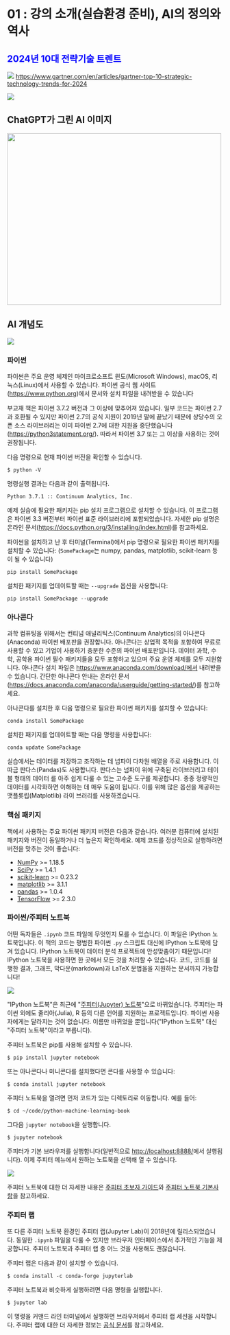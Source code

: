 #  01 : 강의 소개(실습환경 준비), AI의 정의와 역사



## <span style="color: #0000FF">2024년 10대 전략기술 트렌트</span>


![](./images/top-strategic-technology-trends-2024.png)
https://www.gartner.com/en/articles/gartner-top-10-strategic-technology-trends-for-2024

<!--
<img width ='500' height = '400' src = 'https://github.com/YangGuiBee/ML/blob/main/TextBook-01/images/top-strategic-technology-trends-2024.png'>
-->

![](./images/top-strategic-technology-trends-2024_table.png)


<!--
|Year|Trend 1|Trend 2|Trend 3|Trend 4|Trend 5|Trend 6|Trend 7|Trend 8|Trend 9|Trend 10|
|:---:|:---:|:---:|:---:|:---:|:---:|:---:|:---:|:---:|:---:|:---:|
|2024|Democratized Generative AI|AI Trust, Risk, and Security Mgmt|Sustainable Technology|Platform Engineering|AI-Augmented Development|Industry Cloud Platforms|Intelligent Applications|Augmented-Connected Workforce|Continuous Threat Exposure Mgmt|Machine Customers|
|2023|Sustainability|Generative AI|Privacy-Enhancing Computation|Cloud-Native Platforms|Composable Applications|Decision Intelligence|Hyperautomation|Autonomic Systems|AI Engineering|Distributed Enterprise|
|2022|Data Fabric|Cybersecurity Mesh|Privacy-Enhancing Computation|Cloud-Native Platforms|Composable Applications|Decision Intelligence|Hyperautomation|Autonomic Systems|AI Engineering|Distributed Enterprise|
|2021|Internet of Behaviors|Total Experience (TX)|Privacy-Enhancing Computation|Distributed Cloud|Anywhere Operations|Cybersecurity Mesh|Intelligent Composable Business|AI Engineering|Hyperautomation|Anywhere Operations|
|2020|Hyperautomation|Multi-experience|Democratization of Expertise|Human Augmentation|Transparency and Traceability|AI Security|Distributed Cloud|Practical Blockchain|AI-Driven Development|Autonomous Things|
|2019|Autonomous Things|Augmented Analytics|AI-Driven Development|Digital Twins|Empowered Edge|Smart Spaces|Immersive Experience|Digital Ethics and Privacy|Quantum Computing|Augmented Reality|
|2018|AI Foundation|Intelligent Apps and Analytics|Intelligent Things|Digital Twins|Cloud to the Edge|Conversational Platforms|Immersive Experience|Blockchain|Event-Driven|Continuous Adaptive Risk and Trust|
|2017|Intelligent Apps|Intelligent Things|Digital Twins|Blockchain|Mesh App and Service Arch|Digital Technology Platforms|Immersive Experience|Adaptive Security Architecture|Advanced System Architecture|Through Silicon Via|
|2016|The Device Mesh|Ambient User Experience|3D-Printing Materials|Information of Everything|Advanced System Architecture|Mesh App and Service Arch|Ambient User Experience|Internet of Things|The Ambient User Experience|Smart Dust|
|2015|Computing Everywhere|Internet of Things|3D Printing|Advanced, Pervasive, and Invisible Analytics|Context-Rich Systems|Smart Machines|Cloud/Client Computing|Software-Defined Applications|Web-Scale IT|Risk-Based Security and Self-Protection|
|2014|Internet of Things|Cloud Computing|Big Data|Cloud-Based|Cloud Services|Big Data|Business Intelligence|Mobile Cloud|Social Software and Collaboration|Mobile Devices|
|2013|Mobile|Mobile Applications|Cloud|Cloud Computing|Cloud Services|Cloud|Business Intelligence|Virtualization|Virtualization|Cloud|
|2012|Business Analytics|App and Service Architecture|Advanced Analytics|Cloud Services|Big Data Analytics|Virtualization|Cloud Computing|Data Integration|Advanced Analytics|Data Integration|
|2011|Social Software and Collaboration|Social Media Analytics|Cloud Services|Mobile Device Management|Cloud Computing|Cloud Native|Business Intelligence|Business Process Management|IoT|Business Intelligence|
|2010|Cloud Computing|Big Data|Mobile Device Deployment|Business Intelligence|Business Intelligence|Cloud Native|Mobile Devices|Business Process Management|IoT|Data Integration|
|2009|Virtualization|Cloud/Client Computing|Software-Defined Networking|Mobile Cloud|Cloud Infrastructure Services|Edge Computing|IoT|Advanced System Architecture|Advanced Analytics|IoT|
|2008|Web-Scale IT|Edge Computing|Context-Rich Systems|Social Networks|Mobile Device Management|Cloud Services|Cloud Infrastructure Service|Mobile Devices|IoT|Application Security|
|2007|Service-Oriented Architecture|Social Networks|Business Process Management|Cloud Infrastructure Services|Cloud Services|IoT|Application Security|Automation|Big Data|Data Integration|
|2006|Application Infrastructure|Contextual Services|IoT|IT Service Management|Automation|Application Infrastructure|Data Integration|Application Infrastructure|Big Data Analytics|Application Infrastructure|
|2005|Automated IT|IT Asset Management|Mobile Device Management|Analytics|Enterprise Mobility Management|Analytics-Driven Business Intelligence|Big Data|Business Process Management|Big Data Analytics|Business Process Management|

|년도|트렌드 1|트렌드 2|트렌드 3|트렌드 4|트렌드 5|트렌드 6|트렌드 7|트렌드 8|트렌드 9|트렌드 10|
|:---:|:---:|:---:|:---:|:---:|:---:|:---:|:---:|:---:|:---:|:---:|
|2024|민주화된 생성 AI|AI 신뢰, 위험 및 보안 관리 (AI TRiSM)|지속 가능한 기술|플랫폼 엔지니어링|AI 증강 개발|산업 클라우드 플랫폼|지능형 애플리케이션|증강 연결된 인력|지속적 위협 노출 관리 (CTEM)|기계 고객|
|2023|지속 가능성|생성 AI|프라이버시 강화 컴퓨팅|클라우드 네이티브 플랫폼|컴포저블 애플리케이션|의사 결정 지능|하이퍼 자동화|자동화 시스템|AI 엔지니어링|분산 엔터프라이즈|
|2022|데이터 패브릭|사이버 보안 메쉬|프라이버시 강화 컴퓨팅|클라우드 네이티브 플랫폼|컴포저블 애플리케이션|의사 결정 지능|하이퍼 자동화|자가 관리 시스템|AI 엔지니어링|분산 엔터프라이즈|
|2021|행동 인터넷|총체적 경험 (TX)|프라이버시 강화 컴퓨팅|분산 클라우드|어디서나 운영|사이버 보안 메쉬|지능형 컴포저블 비즈니스|AI 엔지니어링|하이퍼 자동화|어디서나 운영|
|2020|하이퍼 자동화|다중 경험|전문성 민주화|인간 증강|투명성과 추적 가능성|AI 보안|분산 클라우드|실용적인 블록체인|AI 주도 개발|자율 시스템|
|2019|자율 시스템|증강 분석|AI 주도 개발|디지털 트윈|엣지 컴퓨팅|몰입형 경험|스마트 공간|디지털 윤리 및 프라이버시|양자 컴퓨팅|증강 현실|
|2018|AI 기반|지능형 애플리케이션 및 분석|지능형 사물|디지털 트윈|엣지로의 클라우드|대화형 플랫폼|몰입형 경험|블록체인|이벤트 기반|지속적 적응 위험 및 신뢰|
|2017|지능형 애플리케이션|지능형 사물|디지털 트윈|블록체인|대화형 시스템|메쉬 애플리케이션 및 서비스 아키텍처|디지털 기술 플랫폼|적응형 보안 아키텍처|고급 시스템 아키텍처|실리콘 비아|
|2016|장치 메쉬|주변 사용자 경험|3D 프린팅 재료|모든 것의 정보|고급 시스템 아키텍처|메쉬 애플리케이션 및 서비스 아키텍처|자율 에이전트|사물 인터넷|주변 사용자 경험|스마트 더스트|
|2015|컴퓨팅 모든 곳|사물 인터넷|3D 프린팅|고급, 널리 퍼지고 투명한 분석|컨텍스트 풍부한 시스템|스마트 머신|클라우드/클라이언트 컴퓨팅|소프트웨어 정의 애플리케이션 및 인프라|웹 규모 IT|위험 기반 보안 및 자기 보호|
|2014|사물 인터넷|클라우드 컴퓨팅|빅 데이터|클라우드 기반|클라우드 서비스|빅 데이터|비즈니스 인텔리전스|모바일 클라우드|소셜 소프트웨어와 협업|모바일 디바이스|
|2013|모바일|모바일 애플리케이션|클라우드|클라우드 컴퓨팅|클라우드 서비스|클라우드|비즈니스 인텔리전스|가상화|가상화|클라우드|
|2012|비즈니스 분석|앱 및 서비스 아키텍처|고급 분석|클라우드 서비스|빅 데이터 분석|가상화|클라우드 컴퓨팅|데이터 통합|고급 분석|데이터 통합|
|2011|소셜 소프트웨어와 협업|소셜 미디어 분석|클라우드 서비스|모바일 기기 관리|클라우드 컴퓨팅|클라우드 네이티브|비즈니스 인텔리전스|비즈니스 프로세스 관리|IoT|비즈니스 인텔리전스|
|2010|클라우드 컴퓨팅|빅 데이터|모바일 디바이스 배포|비즈니스 인텔리전스|비즈니스 인텔리전스|클라우드 네이티브|모바일 디바이스|비즈니스 프로세스 관리|IoT|데이터 통합|
|2009|가상화|클라우드/클라이언트 컴퓨팅|소프트웨어 정의 네트워크|모바일 클라우드|클라우드 인프라 서비스|엣지 컴퓨팅|IoT|고급 시스템 아키텍처|고급 분석|IoT|
|2008|웹 스케일 IT|엣지 컴퓨팅|컨텍스트 리치 시스템|소셜 네트워크|모바일 기기 관리|클라우드 서비스|클라우드 인프라 서비스|모바일 디바이스|IoT|애플리케이션 보안|
|2007|서비스 지향 아키텍처|소셜 네트워크|비즈니스 프로세스 관리|클라우드 인프라 서비스|클라우드 서비스|IoT|애플리케이션 보안|자동화|빅 데이터|데이터 통합|
|2006|애플리케이션 인프라|컨텍스트 서비스|IoT|IT 서비스 관리|자동화|애플리케이션 인프라|데이터 통합|애플리케이션 인프라|빅 데이터 분석|애플리케이션 인프라|
|2005|자동화된 IT|IT 자산 관리|모바일 기기 관리|분석|엔터프라이즈 모빌리티 관리|분석 기반 비즈니스 인텔리전스|빅 데이터|비즈니스 프로세스 관리|빅 데이터 분석|비즈니스 프로세스 관리|
-->

## ChatGPT가 그린 AI 이미지
<img width ='500' height = '400' src = 'https://github.com/YangGuiBee/ML/blob/main/TextBook-01/images/AI.png'>



## AI 개념도
![](./images/AI_LG.png)


### 파이썬

파이썬은 주요 운영 체제인 마이크로소프트 윈도(Microsoft Windows), macOS, 리눅스(Linux)에서 사용할 수 있습니다. 
파이썬 공식 웹 사이트(https://www.python.org)에서 문서와 설치 파일을 내려받을 수 있습니다

부교재 책은 파이썬 3.7.2 버전과 그 이상에 맞추어져 있습니다.
일부 코드는 파이썬 2.7과 호환될 수 있지만 파이썬 2.7의 공식 지원이 2019년 말에 끝났기 때문에 상당수의 오픈 소스 라이브러리는 이미 파이썬 2.7에 대한 지원을 중단했습니다(https://python3statement.org/). 따라서 파이썬 3.7 또는 그 이상을 사용하는 것이 권장됩니다.

다음 명령으로 현재 파이썬 버전을 확인할 수 있습니다.

    $ python -V

명령실행 결과는 다음과 같이 출력됩니다.

    Python 3.7.1 :: Continuum Analytics, Inc.


예제 실습에 필요한 패키지는 pip 설치 프로그램으로 설치할 수 있습니다. 
이 프로그램은 파이썬 3.3 버전부터 파이썬 표준 라이브러리에 포함되었습니다. 
자세한 pip 설명은 온라인 문서(https://docs.python.org/3/installing/index.html)를 참고하세요.

파이썬을 설치하고 난 후 터미널(Terminal)에서 pip 명령으로 필요한 파이썬 패키지를 설치할 수 있습니다:
(`SomePackage`는 numpy, pandas, matplotlib, scikit-learn 등이 될 수 있습니다)

    pip install SomePackage

설치한 패키지를 업데이트할 때는 `--upgrade` 옵션을 사용합니다:

    pip install SomePackage --upgrade


### 아나콘다

과학 컴퓨팅을 위해서는 컨티넘 애널리틱스(Continuum Analytics)의 아나콘다(Anaconda) 파이썬 배포판을 권장합니다. 
아나콘다는 상업적 목적을 포함하여 무료로 사용할 수 있고 기업이 사용하기 충분한 수준의 파이썬 배포판입니다. 
데이터 과학, 수학, 공학용 파이썬 필수 패키지들을 모두 포함하고 있으며 주요 운영 체제를 모두 지원합니다. 
아나콘다 설치 파일은 https://www.anaconda.com/download/에서 내려받을 수 있습니다. 
간단한 아나콘다 안내는 온라인 문서(https://docs.anaconda.com/anaconda/userguide/getting-started/)를 참고하세요.

아나콘다를 설치한 후 다음 명령으로 필요한 파이썬 패키지를 설치할 수 있습니다:

    conda install SomePackage

설치한 패키지를 업데이트할 때는 다음 명령을 사용합니다:

    conda update SomePackage

실습에서는 데이터를 저장하고 조작하는 데 넘파이 다차원 배열을 주로 사용합니다. 이따금
판다스(Pandas)도 사용합니다. 판다스는 넘파이 위에 구축된 라이브러리고 테이블 형태의 데이터
를 아주 쉽게 다룰 수 있는 고수준 도구를 제공합니다. 종종 정량적인 데이터를 시각화하면
이해하는 데 매우 도움이 됩니다. 이를 위해 많은 옵션을 제공하는 맷플롯립(Matplotlib) 라이
브러리를 사용하겠습니다.

### 핵심 패키지

책에서 사용하는 주요 파이썬 패키지 버전은 다음과 같습니다. 여러분 컴퓨터에 설치된 패키지와 버전이 동일하거나 더 높은지 확인하세요. 
예제 코드를 정상적으로 실행하려면 버전을 맞추는 것이 좋습니다:

- [NumPy](http://www.numpy.org) >= 1.18.5
- [SciPy](http://www.scipy.org) >= 1.4.1
- [scikit-learn](http://scikit-learn.org/stable/) >= 0.23.2
- [matplotlib](http://matplotlib.org) >= 3.1.1
- [pandas](http://pandas.pydata.org) >= 1.0.4
- [TensorFlow](https://www.tensorflow.org) >= 2.3.0

### 파이썬/주피터 노트북

어떤 독자들은 `.ipynb` 코드 파일에 무엇인지 모를 수 있습니다. 이 파일은 IPython 노트북입니다. 이 책의 코드는 평범한 파이썬 `.py` 스크립트 대신에 IPython 노트북에 담겨 있습니다. IPython 노트북이 데이터 분석 프로젝트에 안성맞춤이기 때문입니다! IPython 노트북을 사용하면 한 곳에서 모든 것을 처리할 수 있습니다. 코드, 코드를 실행한 결과, 그래프, 막다운(markdown)과 LaTeX 문법을을 지원하는 문서까지 가능합니다!

![](./images/ipynb_ex1.png)

"IPython 노트북"은 최근에 "[주피터(Jupyter) 노트북](http://jupyter.org)"으로 바뀌었습니다. 
주피터는 파이썬 외에도 줄리아(Julia), R 등의 다른 언어를 지원하는 프로젝트입니다. 
파이썬 사용자에게는 달라지는 것이 없습니다. 이름만 바뀌었을 뿐입니다("IPython 노트북" 대신 "주피터 노트북"이라고 부릅니다).

주피터 노트북은 pip를 사용해 설치할 수 있습니다.

    $ pip install jupyter notebook

또는 아나콘다나 미니콘다를 설치했다면 콘다를 사용할 수 있습니다:

    $ conda install jupyter notebook

주피터 노트북을 열려면 먼저 코드가 있는 디렉토리로 이동합니다. 예를 들어:

    $ cd ~/code/python-machine-learning-book

그다음 `jupyter notebook`을 실행합니다.

    $ jupyter notebook

주피터가 기본 브라우저를 실행합니다(일반적으로 [http://localhost:8888/](http://localhost:8888/)에서 실행됩니다). 
이제 주피터 메뉴에서 원하는 노트북을 선택해 열 수 있습니다.

![](./images/ipynb_ex2.png)

주피터 노트북에 대한 더 자세한 내용은 [주피터 초보자 가이드](http://jupyter-notebook-beginner-guide.readthedocs.org/en/latest/what_is_jupyter.html)와 [주피터 노트북 기본사항](https://jupyter-notebook.readthedocs.io/en/stable/examples/Notebook/Notebook%20Basics.html)을 참고하세요.

### 주피터 랩

또 다른 주피터 노트북 환경인 주피터 랩(Jupyter Lab)이 2018년에 릴리스되었습니다. 
동일한 `.ipynb` 파일을 다룰 수 있지만 브라우저 인터페이스에서 추가적인 기능을 제공합니다. 주피터 노트북과 주피터 랩 중 어느 것을 사용해도 괜찮습니다.

주피터 랩은 다음과 같이 설치할 수 있습니다.

    $ conda install -c conda-forge jupyterlab

주피터 노트북과 비슷하게 실행하려면 다음 명령을 실행합니다.

    $ jupyter lab

이 명령을 커맨드 라인 터미널에서 실행하면 브라우저에서 주피터 랩 세션을 시작합니다. 
주피터 랩에 대한 더 자세한 정보는 [공식 문서](https://jupyterlab.readthedocs.io/en/stable/)를 참고하세요.
